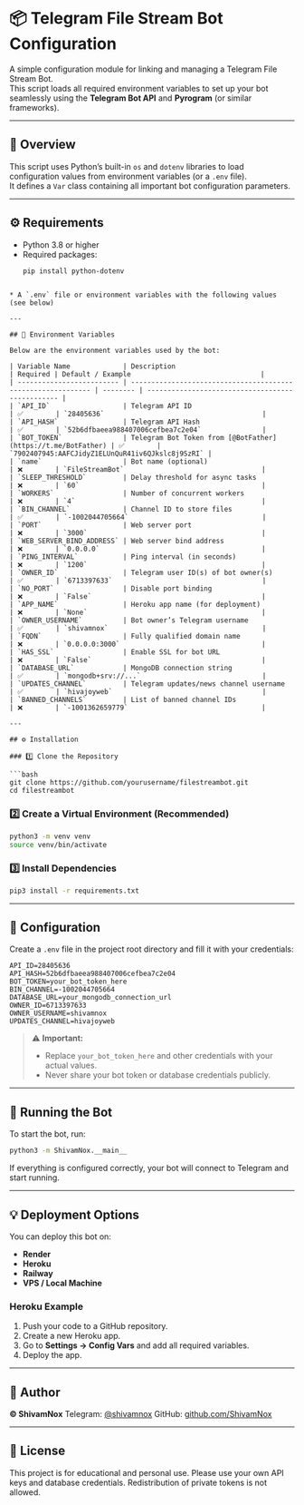 
# 📦 Telegram File Stream Bot Configuration

A simple configuration module for linking and managing a Telegram File Stream Bot.  
This script loads all required environment variables to set up your bot seamlessly using the **Telegram Bot API** and **Pyrogram** (or similar frameworks).

---

## 🧠 Overview

This script uses Python’s built-in `os` and `dotenv` libraries to load configuration values from environment variables (or a `.env` file).  
It defines a `Var` class containing all important bot configuration parameters.

---

## ⚙️ Requirements

- Python 3.8 or higher  
- Required packages:
  ```bash
  pip install python-dotenv
````

* A `.env` file or environment variables with the following values (see below)

---

## 📁 Environment Variables

Below are the environment variables used by the bot:

| Variable Name             | Description                                                  | Required | Default / Example                                |
| ------------------------- | ------------------------------------------------------------ | -------- | ------------------------------------------------ |
| `API_ID`                  | Telegram API ID                                              | ✅        | `28405636`                                       |
| `API_HASH`                | Telegram API Hash                                            | ✅        | `52b6dfbaeea988407006cefbea7c2e04`               |
| `BOT_TOKEN`               | Telegram Bot Token from [@BotFather](https://t.me/BotFather) | ✅        | `7902407945:AAFCJidyZ1ELUnQuR41iv6QJkslc8j9SzRI` |
| `name`                    | Bot name (optional)                                          | ❌        | `FileStreamBot`                                  |
| `SLEEP_THRESHOLD`         | Delay threshold for async tasks                              | ❌        | `60`                                             |
| `WORKERS`                 | Number of concurrent workers                                 | ❌        | `4`                                              |
| `BIN_CHANNEL`             | Channel ID to store files                                    | ✅        | `-1002044705664`                                 |
| `PORT`                    | Web server port                                              | ❌        | `3000`                                           |
| `WEB_SERVER_BIND_ADDRESS` | Web server bind address                                      | ❌        | `0.0.0.0`                                        |
| `PING_INTERVAL`           | Ping interval (in seconds)                                   | ❌        | `1200`                                           |
| `OWNER_ID`                | Telegram user ID(s) of bot owner(s)                          | ✅        | `6713397633`                                     |
| `NO_PORT`                 | Disable port binding                                         | ❌        | `False`                                          |
| `APP_NAME`                | Heroku app name (for deployment)                             | ❌        | `None`                                           |
| `OWNER_USERNAME`          | Bot owner’s Telegram username                                | ✅        | `shivamnox`                                      |
| `FQDN`                    | Fully qualified domain name                                  | ❌        | `0.0.0.0:3000`                                   |
| `HAS_SSL`                 | Enable SSL for bot URL                                       | ❌        | `False`                                          |
| `DATABASE_URL`            | MongoDB connection string                                    | ✅        | `mongodb+srv://...`                              |
| `UPDATES_CHANNEL`         | Telegram updates/news channel username                       | ✅        | `hivajoyweb`                                     |
| `BANNED_CHANNELS`         | List of banned channel IDs                                   | ❌        | `-1001362659779`                                 |

---

## ⚙️ Installation

### 1️⃣ Clone the Repository

```bash
git clone https://github.com/yourusername/filestreambot.git
cd filestreambot
````

### 2️⃣ Create a Virtual Environment (Recommended)

```bash
python3 -m venv venv
source venv/bin/activate
```

### 3️⃣ Install Dependencies

```bash
pip3 install -r requirements.txt
```

---

## 🧾 Configuration

Create a `.env` file in the project root directory and fill it with your credentials:

```env
API_ID=28405636
API_HASH=52b6dfbaeea988407006cefbea7c2e04
BOT_TOKEN=your_bot_token_here
BIN_CHANNEL=-1002044705664
DATABASE_URL=your_mongodb_connection_url
OWNER_ID=6713397633
OWNER_USERNAME=shivamnox
UPDATES_CHANNEL=hivajoyweb
```

> ⚠️ **Important:**
>
> * Replace `your_bot_token_here` and other credentials with your actual values.
> * Never share your bot token or database credentials publicly.

---

## 🚀 Running the Bot

To start the bot, run:

```bash
python3 -m ShivamNox.__main__
```

If everything is configured correctly, your bot will connect to Telegram and start running.

---

## 💡 Deployment Options

You can deploy this bot on:

* **Render**
* **Heroku**
* **Railway**
* **VPS / Local Machine**

### Heroku Example

1. Push your code to a GitHub repository.
2. Create a new Heroku app.
3. Go to **Settings → Config Vars** and add all required variables.
4. Deploy the app.

---

## 👤 Author

**© ShivamNox**
Telegram: [@shivamnox](https://t.me/shivamnox)
GitHub: [github.com/ShivamNox](https://github.com/ShivamNox)

---

## 📝 License

This project is for educational and personal use.
Please use your own API keys and database credentials.
Redistribution of private tokens is not allowed.
